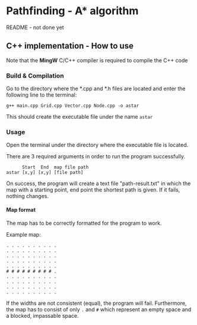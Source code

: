 # Pathfinding - A* algorithm

README - not done yet

## C++ implementation - How to use
Note that the **MingW** C/C++ compiler is required to compile the C++ code

### Build & Compilation
Go to the directory where the *.cpp and *.h files are located and enter the following line to the terminal:

```
g++ main.cpp Grid.cpp Vector.cpp Node.cpp -o astar
```

This should create the executable file under the name `astar`

### Usage
Open the terminal under the directory where the executable file is located.

There are 3 required arguments in order to run the program successfully.

```
      Start  End  map file path
astar [x,y] [x,y] [file path]
```

On success, the program will create a text file "path-result.txt" in which the map with a starting point, end point the shortest path is given. If it fails, nothing changes.

#### Map format
The map has to be correctly formatted for the program to work.

Example map:
```
. . . . . . . . . .
. . . . . . . . . .
. . . . . . . . . .
. . . . . . . . . .
. . . . . . . . . .
# # # # # # # # # .
. . . . . . . . . .
. . . . . . . . . .
. . . . . . . . . .
. . . . . . . . . .
```

If the widths are not consistent (equal), the program will fail. Furthermore, the map has to consist of only `.` and `#` which represent an empty space and a blocked, impassable space.
